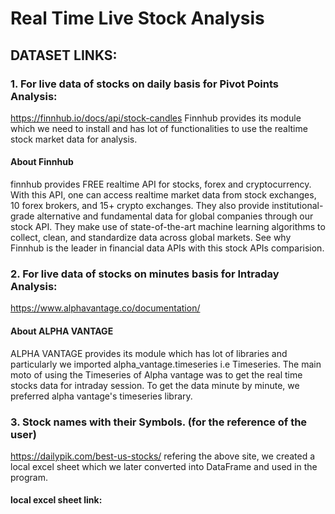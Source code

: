 # Real Time Live Stock Analysis 

## DATASET LINKS:

### 1. For live data of stocks on daily basis for Pivot Points Analysis:
https://finnhub.io/docs/api/stock-candles
Finnhub provides its module which we need to install and has lot of functionalities to use the realtime stock market data for analysis.
#### About Finnhub
finnhub provides FREE realtime API for stocks, forex and cryptocurrency. With this API, one can access realtime market data from stock exchanges, 10 forex brokers, and 15+ crypto exchanges. They also provide institutional-grade alternative and fundamental data for global companies through our stock API. They make use of state-of-the-art machine learning algorithms to collect, clean, and standardize data across global markets. See why Finnhub is the leader in financial data APIs with this stock APIs comparision.

### 2. For live data of stocks on minutes basis for Intraday Analysis:
https://www.alphavantage.co/documentation/
#### About ALPHA VANTAGE
ALPHA VANTAGE provides its module which has lot of libraries and particularly we imported alpha_vantage.timeseries i.e Timeseries.
The main moto of using the Timeseries of Alpha vantage was to get the real time stocks data for intraday session. To get the data minute by minute, we preferred alpha vantage's timeseries library.

### 3. Stock names with their Symbols. (for the reference of the user)
https://dailypik.com/best-us-stocks/
refering the above site, we created a local excel sheet which we later converted into DataFrame and used in the program.
#### local excel sheet link:
